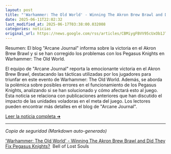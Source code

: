 ```yaml
---
layout: post
title: "'Warhammer: The Old World' - Winning The Akron Brew Brawl and Did They Fix Pegasus Knights? - Bell of Lost Souls"
date: 2025-06-11T22:02:32
last_modified_at: 2025-06-17T03:38:00.032008
categories: noticias
original_url: https://news.google.com/rss/articles/CBMiygFBVV95cUxOb1JTd29SLUk1ZVZaVzVPdFdyNDlQOXN4WGRxYjNNa19jZlh1SnM2cHFXMGo3Uk1LUFJxVG1lbnFyYnJyMGw3MDJuUnhUN0J0UVlSS0xaUHFkZENHRF9XcnpjeHhnYURrRHNubk5HT0VWdmh1c1lwbFVYOWx0U21iMTJJM1cwaHcwUFRFSk9Mek8wQ3FOdjBLVDNhRDVQMXVQVzAzQWZMUmpjQ1F1SDBiOTZJd2sySjFVcXFyTjJqcjZzS2QzdG5SWkR3?oc=5
---
```


Resumen: El blog "Arcane Journal" informa sobre la victoria en el Akron Brew Brawl y si se han corregido los problemas con los Pegasus Knights en Warhammer: The Old World.

El equipo de "Arcane Journal" reporta la emocionante victoria en el Akron Brew Brawl, destacando las tácticas utilizadas por los jugadores para triunfar en este evento de Warhammer: The Old World. Además, se aborda la polémica sobre posibles errores en el funcionamiento de los Pegasus Knights, analizando si se han solucionado y cómo afectará esto al juego. Esta noticia se relaciona con publicaciones anteriores que han discutido el impacto de las unidades voladoras en el meta del juego. Los lectores pueden encontrar más detalles en el blog de "Arcane Journal".

[Leer la noticia completa ➜](https://news.google.com/rss/articles/CBMiygFBVV95cUxOb1JTd29SLUk1ZVZaVzVPdFdyNDlQOXN4WGRxYjNNa19jZlh1SnM2cHFXMGo3Uk1LUFJxVG1lbnFyYnJyMGw3MDJuUnhUN0J0UVlSS0xaUHFkZENHRF9XcnpjeHhnYURrRHNubk5HT0VWdmh1c1lwbFVYOWx0U21iMTJJM1cwaHcwUFRFSk9Mek8wQ3FOdjBLVDNhRDVQMXVQVzAzQWZMUmpjQ1F1SDBiOTZJd2sySjFVcXFyTjJqcjZzS2QzdG5SWkR3?oc=5)

---
*Copia de seguridad (Markdown auto-generado)*

['Warhammer: The Old World' - Winning The Akron Brew Brawl and Did They Fix Pegasus Knights?](https://news.google.com/rss/articles/CBMiygFBVV95cUxOb1JTd29SLUk1ZVZaVzVPdFdyNDlQOXN4WGRxYjNNa19jZlh1SnM2cHFXMGo3Uk1LUFJxVG1lbnFyYnJyMGw3MDJuUnhUN0J0UVlSS0xaUHFkZENHRF9XcnpjeHhnYURrRHNubk5HT0VWdmh1c1lwbFVYOWx0U21iMTJJM1cwaHcwUFRFSk9Mek8wQ3FOdjBLVDNhRDVQMXVQVzAzQWZMUmpjQ1F1SDBiOTZJd2sySjFVcXFyTjJqcjZzS2QzdG5SWkR3?oc=5)  Bell of Lost Souls
